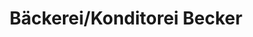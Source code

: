 ---
title: "Bäckerei/Konditorei Becker"
url: /niestetal/baeckerei-konditorei-becker/
shop: Bäckerei
---